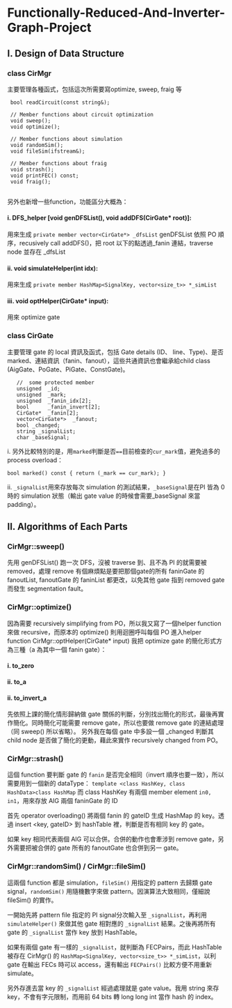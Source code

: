 # Functionally-Reduced-And-Inverter-Graph-Project
## I. Design of Data Structure
### class CirMgr
主要管理各種函式，包括這次所需要寫optimize, sweep, fraig 等
  
  
  ```
   bool readCircuit(const string&);

   // Member functions about circuit optimization
   void sweep();
   void optimize();

   // Member functions about simulation
   void randomSim();
   void fileSim(ifstream&);

   // Member functions about fraig
   void strash();
   void printFEC() const;
   void fraig();
   
   ```
另外也新增一些function，功能區分大概為：
#### i. DFS_helper [void genDFSList(), void addDFS(CirGate* root)]: 
用來生成 ```private member vector<CirGate*> _dfsList```
  genDFSList 依照 PO 順序，recusively call addDFS()，把 root 以下的點透過_fanin 連結，traverse node 並存在 _dfsList

#### ii. void simulateHelper(int idx): 
用來生成 ```private member HashMap<SignalKey, vector<size_t>> *_simList```

#### iii. void optHelper(CirGate* input):
用來 optimize gate

### class CirGate
主要管理 gate 的 local 資訊及函式，包括 Gate details (ID、 line、Type)、是否 marked、連結資訊（fanin、fanout），這些共通資訊也會繼承給child class (AigGate、PoGate、PiGate、ConstGate)。

```
   //  some protected member
   unsigned  _id;
   unsigned  _mark;
   unsigned  _fanin_idx[2];
   bool      _fanin_invert[2];
   CirGate*  _fanin[2];
   vector<CirGate*>  _fanout;
   bool _changed;
   string _signalList;
   char _baseSignal;

```

i. 另外比較特別的是，用```marked```判斷是否```==```目前檢查的```cur_mark```值，避免過多的 process overload：

```bool marked() const { return (_mark == cur_mark); }```
    
ii. ```_signalList```用來存放每次 simulation 的測試結果，```_baseSignal```是在PI 皆為 0 時的 simulation 狀態（輸出 gate value 的時候會需要_baseSignal 來當 padding）。
## II. Algorithms of Each Parts
### CirMgr::sweep() 
先用 genDFSList() 跑一次 DFS，沒被 traverse 到、且不為 PI 的就需要被 removed，處理 remove 有個麻煩點是要把那個gate的所有 faninGate 的 fanoutList, fanoutGate 的 faninList 都更改，以免其他 gate 指到 removed gate 而發生 segmentation fault。


### CirMgr::optimize() 
因為需要 recursively simplifying from PO，所以我又寫了一個helper function 來做 recursive，而原本的 optimize() 則用迴圈呼叫每個 PO 進入helper function CirMgr::optHelper(CirGate* input)
我把 optimize gate 的簡化形式方為三種（a 為其中一個 fanin gate）：
####	i.   to_zero
####	ii.  to_a
####	ii.  to_invert_a
先依照上課的簡化情形歸納做 gate 關係的判斷，分別找出簡化的形式，最後再實作簡化。同時簡化可能需要 remove gate，所以也要做 remove gate 的連結處理（同 sweep() 所以省略）。
另外我在每個 gate 中多設一個 _changed 判斷其 child node 是否做了簡化的更動，藉此來實作 recursively changed from PO。




### CirMgr::strash()
這個 function 要判斷 gate 的 ```fanin``` 是否完全相同（invert 順序也要一致），所以需要用到一個新的 dataType：
```template <class HashKey, class HashData>class HashMap```
而 class HashKey 有兩個 member element ```in0, in1```，用來存放 AIG 兩個 faninGate 的 ID

首先 operator overloading() 將兩個 fanin 的 gateID 生成 HashMap 的 key。透過 insert <key, gateID> 到 hashTable 裡，判斷是否有相同 key 的 gate。

如果 key 相同代表兩個 AIG 可以合併。合併的動作也會牽涉到 remove gate，另外需要把被合併的 gate 所有的 fanoutGate 也合併到另一 gate。


### CirMgr::randomSim() / CirMgr::fileSim()
這兩個 function 都是 simulation，```fileSim()``` 用指定的 pattern 去歸類 gate signal，```randomSim()``` 用隨機數字來做 pattern。因演算法大致相同，僅細說 fileSim() 的實作。

一開始先將 pattern file 指定的 PI signal分次輸入至 ```_signalList```，再利用 ```simulateHelper()``` 來做其他 gate 相對應的 ```_signalList``` 結果。之後再將所有 gate 的 ```_signalList``` 當作 key 放到 HashTable。

如果有兩個 gate 有一樣的 ```_signalList```，就判斷為 FECPairs，而此 HashTable 被存在 CirMgr() 的 ```HashMap<SignalKey, vector<size_t>> *_simList```，以利 gate 在輸出 FECs 時可以 access，還有輸出 ```FECPairs()``` 比較方便不用重新 simulate。

另外存進去當 key 的 ```_signalList``` 經過處理就是 gate value。我用 string 來存 key，不會有字元限制，而用前 64 bits 轉 long long int 當作 hash 的 index。
